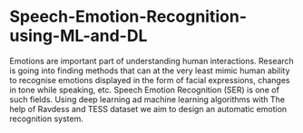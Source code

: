 # Speech-Emotion-Recognition-using-ML-and-DL
Emotions are important part of understanding human interactions. Research is going into finding methods that can at the very least mimic human ability to recognise emotions displayed in the form of facial expressions, changes in tone while speaking, etc. Speech Emotion Recognition (SER) is one of such fields. Using deep learning ad machine learning algorithms with The help of Ravdess and TESS dataset we aim to design an automatic emotion recognition system.
